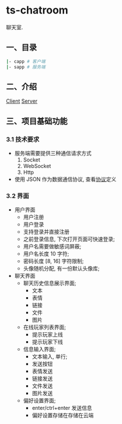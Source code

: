 # ts-chatroom

聊天室.

## 一、目录

```bash
|- capp # 客户端
|- sapp # 服务端
```

## 二、介绍

[Client](./capp/README.md)
[Server](./sapp/README.md)

## 三、项目基础功能

### 3.1 技术要求

* 服务端需要提供三种通信请求方式
    1. Socket
    2. WebSocket
    3. Http
* 使用 JSON 作为数据通信协议, 查看[协议](./PROTOCOL.md)定义

### 3.2 界面

* 用户界面
    * 用户注册
    * 用户登录
    * 支持登录并直接注册
    * 之前登录信息, 下次打开页面可快速登录;
    * 用户名需要做敏感词屏蔽;
    * 用户名长度 10 字符;
    * 密码长度 [8, 16] 字符限制;
    * 头像随机分配, 有一份默认头像库;
* 聊天界面
    * 聊天历史信息展示界面;
        * 文本
        * 表情
        * 链接
        * 文件
        * 图片
    * 在线玩家列表界面;
        * 提示玩家上线
        * 提示玩家下线
    * 信息输入界面;
        * 文本输入, 单行;
        * 发送按钮
        * 表情发送
        * 链接发送
        * 文件发送
        * 图片发送
    * 偏好设置界面;
        * enter/ctrl+enter 发送信息
        * 偏好设置存储在存储在云端
